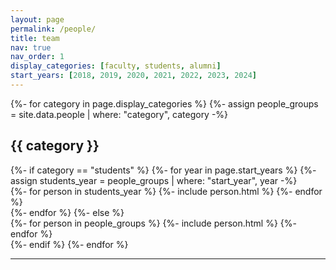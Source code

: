 ```yaml
---
layout: page
permalink: /people/
title: team
nav: true
nav_order: 1
display_categories: [faculty, students, alumni]
start_years: [2018, 2019, 2020, 2021, 2022, 2023, 2024]
---
```

<!-- pages/people.md -->

<div class="projects">
    {%- for category in page.display_categories %}
        {%- assign people_groups = site.data.people | where: "category", category -%}
        <h2 class="category"> {{ category }} </h2>
        {%- if category == "students" %}
            {%- for year in page.start_years %}
                {%- assign students_year = people_groups | where: "start_year", year -%}
                <div class="grid">
                    {%- for person in students_year %}
                        {%- include person.html %}
                    {%- endfor %}
                </div>
            {%- endfor %}
        {%- else %}
            <div class="grid">
                {%- for person in people_groups %}
                    {%- include person.html %}
                {%- endfor %}
            </div>
        {%- endif %}
    {%- endfor %}
</div>

---